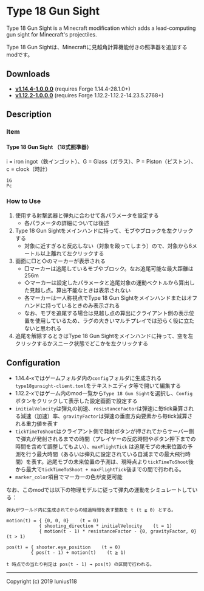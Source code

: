 # Type 18 Gun Sight

Type 18 Gun Sight is a Minecraft modification which adds a lead-computing gun sight for Minecraft's projectiles.

Type 18 Gun Sightは、Minecraftに見越角計算機能付きの照準器を追加するmodです。

## Downloads

- [**v1.14.4-1.0.0.0**](https://github.com/Iunius118/Type18GunSight/releases/download/v1.14.4-1.0.0.0/Type18GunSight-1.14.4-1.0.0.0.jar) (requires Forge 1.14.4-28.1.0+)
- [**v1.12.2-1.0.0.0**](https://github.com/Iunius118/Type18GunSight/releases/download/v1.12.2-1.0.0.0/Type18GunSight-1.12.2-1.0.0.0.jar) (requires Forge 1.12.2-1.12.2-14.23.5.2768+)

## Description

### Item

#### Type 18 Gun Sight （18式照準器）

i = iron ingot（鉄インゴット）、G = Glass（ガラス）、P = Piston（ピストン）、c = clock（時計）

```text
iG
Pc
```

### How to Use

1. 使用する射撃武器と弾丸に合わせて各パラメータを設定する
    - 各パラメータの詳細については後述
2. Type 18 Gun Sightをメインハンドに持って、モブやブロックを左クリックする
    - 対象に近すぎると反応しない（対象を殴ってしまう）ので、対象から6メートル以上離れて左クリックする
3. 画面に□と◇のマーカーが表示される
    - □マーカーは追尾しているモブやブロック。なお追尾可能な最大距離は256m
    - ◇マーカーは設定したパラメータと追尾対象の運動ベクトルから算出した見越し点。算出不能なときは表示されない
    - 各マーカーは一人称視点でType 18 Gun Sightをメインハンドまたはオフハンドに持っているときのみ表示される
    - なお、モブを追尾する場合は見越し点の算出にクライアント側の表示位置を使用しているため、ラグの大きいマルチプレイでは恐らく役に立たないと思われる
4. 追尾を解除するときはType 18 Gun Sightをメインハンドに持って、空を左クリックするかスニーク状態でどこかを左クリックする

## Configuration

- 1.14.4-xではゲームフォルダ内の`config`フォルダに生成される`type18gunsight-client.toml`をテキストエディタ等で開いて編集する
- 1.12.2-xではゲーム内のmod一覧から`Type 18 Gun Sight`を選択し、`Config`ボタンをクリックして表示した設定画面で設定する
- `initialVelocity`は弾丸の初速、`resistanceFactor`は弾速に毎tick乗算される減速（加速）率、`gravityFactor`は弾速の垂直方向要素から毎tick減算される重力値を表す
- `tickTimeToShoot`はクライアント側で発射ボタンが押されてからサーバー側で弾丸が発射されるまでの時間（プレイヤーの反応時間やボタン押下までの時間を含めて調整してもよい）、`maxFlightTick` は追尾モブの未来位置の予測を行う最大時間（あるいは弾丸に設定されている自滅までの最大飛行時間）を表す。追尾モブの未来位置の予測は、現時点より`tickTimeToShoot`後から最大で`tickTimeToShoot + maxFlightTick`後までの間で行われる。
- `marker_color`項目でマーカーの色が変更可能

なお、このmodでは以下の物理モデルに従って弾丸の運動をシミュレートしている：

```text
弾丸がワールド内に生成されてからの経過時間を表す整数を t (t ≧ 0) とする。

motion(t) = { {0, 0, 0}    (t = 0)
            { shooting_direction * initialVelocity    (t = 1)
            { motion(t - 1) * resistanceFactor - {0, gravityFactor, 0}    (t > 1)

pos(t) = { shooter.eye_position    (t = 0)
         { pos(t - 1) + motion(t)    (t ≧ 1)

t 時点での当たり判定は pos(t - 1) → pos(t) の区間で行われる。
```

----

Copyright (c) 2019 Iunius118
